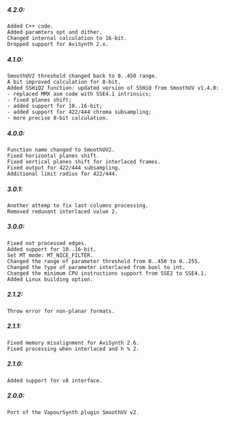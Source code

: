 ##### 4.2.0:
    Added C++ code.
    Added paramters opt and dither.
    Changed internal calculation to 16-bit.
    Dropped support for AviSynth 2.x.

##### 4.1.0:
    SmoothUV2 threshold changed back to 0..450 range.
    A bit improved calculation for 8-bit.
    Added SSHiQ2 function: updated version of SSHiQ from SmoothUV v1.4.0:
    - replaced MMX asm code with SSE4.1 intrinsics;
    - fixed planes shift;
    - added support for 10..16-bit;
    - added support for 422/444 chroma subsampling;
    - more precise 8-bit calculation.

##### 4.0.0:
    Function name changed to SmoothUV2.
    Fixed horizontal planes shift.
    Fixed vertical planes shift for interlaced frames.
    Fixed output for 422/444 subsampling.
    Additional limit radius for 422/444.

##### 3.0.1:
    Another attemp to fix last columns processing.
    Removed redunant interlaced value 2.

##### 3.0.0:
    Fixed not processed edges.
    Added support for 10..16-bit.
    Set MT mode: MT_NICE_FILTER.
    Changed the range of parameter threshold from 0..450 to 0..255.
    Changed the type of parameter interlaced from bool to int.
    Changed the minimum CPU instructions support from SSE2 to SSE4.1.
    Added Linux building option.

##### 2.1.2:
    Throw error for non-planar formats.

##### 2.1.1:
    Fixed memory misalignment for AviSynth 2.6.
    Fixed processing when interlaced and h % 2.

##### 2.1.0:
    Added support for v8 interface.
    
##### 2.0.0:
    Port of the VapourSynth plugin SmoothUV v2.
